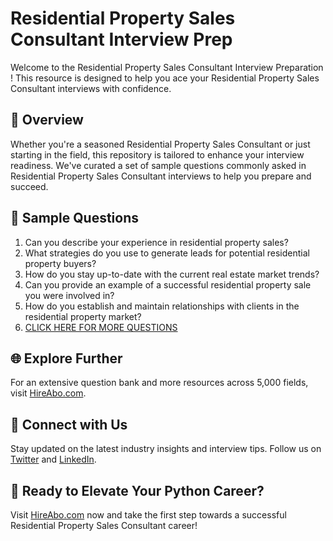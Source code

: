 # Residential Property Sales Consultant Interview Prep

Welcome to the Residential Property Sales Consultant Interview Preparation ! This resource is designed to help you ace your Residential Property Sales Consultant interviews with confidence.

## 🚀 Overview

Whether you're a seasoned Residential Property Sales Consultant or just starting in the field, this repository is tailored to enhance your interview readiness. We've curated a set of sample questions commonly asked in Residential Property Sales Consultant interviews to help you prepare and succeed.

## 📝 Sample Questions

1. Can you describe your experience in residential property sales?
2. What strategies do you use to generate leads for potential residential property buyers?
3. How do you stay up-to-date with the current real estate market trends?
4. Can you provide an example of a successful residential property sale you were involved in?
5. How do you establish and maintain relationships with clients in the residential property market?
6. [CLICK HERE FOR MORE QUESTIONS](https://hireabo.com/job/21_0_30/Residential%20Property%20Sales%20Consultant)

## 🌐 Explore Further

For an extensive question bank and more resources across 5,000 fields, visit [HireAbo.com](https://www.hireabo.com).

## 📱 Connect with Us

Stay updated on the latest industry insights and interview tips. Follow us on [Twitter](https://twitter.com/hireabo) and [LinkedIn](https://www.linkedin.com/in/hire-abo-3609972a8/).

## 🚀 Ready to Elevate Your Python Career?

Visit [HireAbo.com](https://www.hireabo.com) now and take the first step towards a successful Residential Property Sales Consultant career!